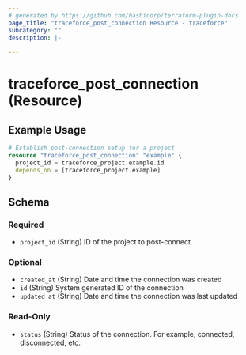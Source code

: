```yaml
---
# generated by https://github.com/hashicorp/terraform-plugin-docs
page_title: "traceforce_post_connection Resource - traceforce"
subcategory: ""
description: |-
  
---
```


# traceforce_post_connection (Resource)



## Example Usage

```terraform
# Establish post-connection setup for a project
resource "traceforce_post_connection" "example" {
  project_id = traceforce_project.example.id
  depends_on = [traceforce_project.example]
}
```

<!-- schema generated by tfplugindocs -->
## Schema

### Required

- `project_id` (String) ID of the project to post-connect.

### Optional

- `created_at` (String) Date and time the connection was created
- `id` (String) System generated ID of the connection
- `updated_at` (String) Date and time the connection was last updated

### Read-Only

- `status` (String) Status of the connection. For example, connected, disconnected, etc.
